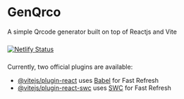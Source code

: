 # GenQrco

A simple Qrcode generator built on top of Reactjs and Vite

###

[![Netlify Status](https://api.netlify.com/api/v1/badges/2550908a-7b70-4aa6-bf3d-f240c1896f53/deploy-status)](https://app.netlify.com/sites/genqrco/deploys)

###

Currently, two official plugins are available:

- [@vitejs/plugin-react](https://github.com/vitejs/vite-plugin-react/blob/main/packages/plugin-react/README.md) uses [Babel](https://babeljs.io/) for Fast Refresh
- [@vitejs/plugin-react-swc](https://github.com/vitejs/vite-plugin-react-swc) uses [SWC](https://swc.rs/) for Fast Refresh
